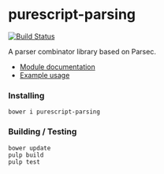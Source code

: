 purescript-parsing
==================

[![Build Status](https://travis-ci.org/purescript-contrib/purescript-parsing.svg?branch=master)](https://travis-ci.org/purescript-contrib/purescript-parsing)

A parser combinator library based on Parsec.

- [Module documentation](docs/Text/Parsing/)
- [Example usage](test/Main.purs)

### Installing

    bower i purescript-parsing

### Building / Testing

    bower update
    pulp build
    pulp test
